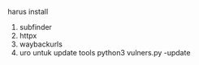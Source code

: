 harus install 
1. subfinder
2. httpx
3. waybackurls
4. uro
untuk update tools python3 vulners.py -update
